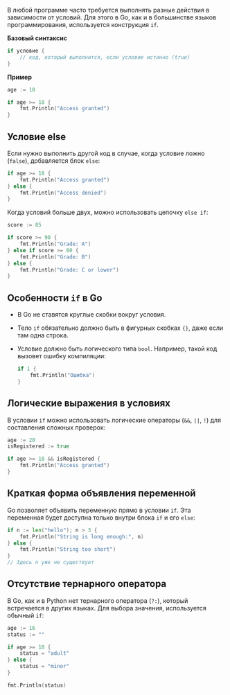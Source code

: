 В любой программе часто требуется выполнять разные действия в зависимости от условий. Для этого в Go, как и в большинстве языков программирования, используется конструкция `if`.

**Базовый синтаксис**

```go
if условие {
	// код, который выполнится, если условие истинно (true)
}
```

**Пример**

```go
age := 18

if age >= 18 {
	fmt.Println("Access granted")
}
```

## Условие else

Если нужно выполнить другой код в случае, когда условие ложно (`false`), добавляется блок `else`:

```go
if age >= 18 {
	fmt.Println("Access granted")
} else {
	fmt.Println("Access denied")
}
```

Когда условий больше двух, можно использовать цепочку `else if`:

```go
score := 85

if score >= 90 {
	fmt.Println("Grade: A")
} else if score >= 80 {
	fmt.Println("Grade: B")
} else {
	fmt.Println("Grade: C or lower")
}
```

## Особенности `if` в Go

- В Go не ставятся круглые скобки вокруг условия.
- Тело `if` обязательно должно быть в фигурных скобках `{}`, даже если там одна строка.
- Условие должно быть логического типа `bool`. Например, такой код вызовет ошибку компиляции:

  ```go
  if 1 {
      fmt.Println("Ошибка")
  }
  ```

## Логические выражения в условиях

В условии `if` можно использовать логические операторы (`&&`, `||`, `!`) для составления сложных проверок:

```go
age := 20
isRegistered := true

if age >= 18 && isRegistered {
	fmt.Println("Access granted")
}
```

## Краткая форма объявления переменной

Go позволяет объявить переменную прямо в условии `if`. Эта переменная будет доступна только внутри блока `if` и его `else`:

```go
if n := len("hello"); n > 3 {
    fmt.Println("String is long enough:", n)
} else {
    fmt.Println("String too short")
}
// Здесь n уже не существует
```

## Отсутствие тернарного оператора

В Go, как и в Python нет тернарного оператора (`?:`), который встречается в других языках. Для выбора значения, используется обычный `if`:

```go
age := 16
status := ""

if age >= 18 {
	status = "adult"
} else {
	status = "minor"
}

fmt.Println(status)
```
